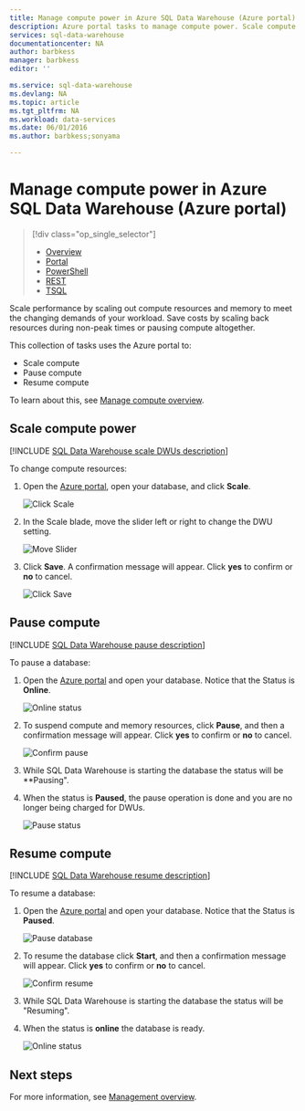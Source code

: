 ```yaml
---
title: Manage compute power in Azure SQL Data Warehouse (Azure portal) | Microsoft Azure
description: Azure portal tasks to manage compute power. Scale compute resources by adjusting DWUs. Or, pause and resume compute resources to save costs.
services: sql-data-warehouse
documentationcenter: NA
author: barbkess
manager: barbkess
editor: ''

ms.service: sql-data-warehouse
ms.devlang: NA
ms.topic: article
ms.tgt_pltfrm: NA
ms.workload: data-services
ms.date: 06/01/2016
ms.author: barbkess;sonyama

---
```

# Manage compute power in Azure SQL Data Warehouse (Azure portal)
> [!div class="op_single_selector"]
> * [Overview](sql-data-warehouse-manage-compute-overview.md)
> * [Portal](sql-data-warehouse-manage-compute-portal.md)
> * [PowerShell](sql-data-warehouse-manage-compute-powershell.md)
> * [REST](sql-data-warehouse-manage-compute-rest-api.md)
> * [TSQL](sql-data-warehouse-manage-compute-tsql.md)
> 
> 

Scale performance by scaling out compute resources and memory to meet the changing demands of your workload. Save costs by scaling back resources during non-peak times or pausing compute altogether. 

This collection of tasks uses the Azure portal to:

* Scale compute
* Pause compute
* Resume compute

To learn about this, see [Manage compute overview](sql-data-warehouse-manage-compute-overview.md).

<a name="scale-performance-bk"></a>
<a name="scale-compute-bk"></a>

## Scale compute power
[!INCLUDE [SQL Data Warehouse scale DWUs description](../../includes/sql-data-warehouse-scale-dwus-description.md)]

To change compute resources:

1. Open the [Azure portal](http://portal.azure.com/), open your database, and click **Scale**.
   
    ![Click Scale](./media/sql-data-warehouse-manage-compute-portal/click-scale.png)
2. In the Scale blade, move the slider left or right to change the DWU setting.
   
    ![Move Slider](./media/sql-data-warehouse-manage-compute-portal/move-slider.png)
3. Click **Save**. A confirmation message will appear. Click **yes** to confirm or **no** to cancel.
   
    ![Click Save](./media/sql-data-warehouse-manage-compute-portal/click-save.png)

<a name="pause-compute-bk"></a>

## Pause compute
[!INCLUDE [SQL Data Warehouse pause description](../../includes/sql-data-warehouse-pause-description.md)]

To pause a database:

1. Open the [Azure portal](http://portal.azure.com/) and open your database. Notice that the Status is **Online**. 
   
    ![Online status](./media/sql-data-warehouse-manage-compute-portal/pause-database.png)
2. To suspend compute and memory resources, click **Pause**, and then a confirmation message will appear. Click **yes** to confirm or **no** to cancel.
   
    ![Confirm pause](./media/sql-data-warehouse-manage-compute-portal/pause-confirm.png)
3. While SQL Data Warehouse is starting the database the status will be **Pausing".
4. When the status is **Paused**, the pause operation is done and you are no longer being charged for DWUs.
   
    ![Pause status](./media/sql-data-warehouse-manage-compute-portal/resume-database.png)

<a name="resume-compute-bk"></a>

## Resume compute
[!INCLUDE [SQL Data Warehouse resume description](../../includes/sql-data-warehouse-resume-description.md)]

To resume a database:

1. Open the [Azure portal](http://portal.azure.com/) and open your database. Notice that the Status is **Paused**. 
   
    ![Pause database](./media/sql-data-warehouse-manage-compute-portal/resume-database.png)
2. To resume the database click **Start**, and then a confirmation message will appear. Click **yes** to confirm or **no** to cancel.
   
    ![Confirm resume](./media/sql-data-warehouse-manage-compute-portal/resume-confirm.png)
3. While SQL Data Warehouse is starting the database the status will be "Resuming".
4. When the status is **online** the database is ready.
   
    ![Online status](./media/sql-data-warehouse-manage-compute-portal/pause-database.png)

<a name="next-steps-bk"></a>

## Next steps
For more information, see [Management overview](sql-data-warehouse-overview-manage.md).

<!--Image references-->
[1]: ./media/sql-data-warehouse-manage-compute-portal/click-scale.png
[2]: ./media/sql-data-warehouse-manage-compute-portal/move-slider.png
[3]: ./media/sql-data-warehouse-manage-compute-portal/click-save.png
[4]: ./media/sql-data-warehouse-manage-compute-portal/resume-database.png
[5]: ./media/sql-data-warehouse-manage-compute-portal/resume-confirm.png
[6]: ./media/sql-data-warehouse-manage-compute-portal/pause-database.png
[7]: ./media/sql-data-warehouse-manage-compute-portal/pause-confirm.png

<!--Article references-->
[Management overview]: ./sql-data-warehouse-overview-manage.md
[Manage compute overview]: ./sql-data-warehouse-manage-compute-overview.md

<!--MSDN references-->


<!--Other Web references-->

[Azure portal]: http://portal.azure.com/
